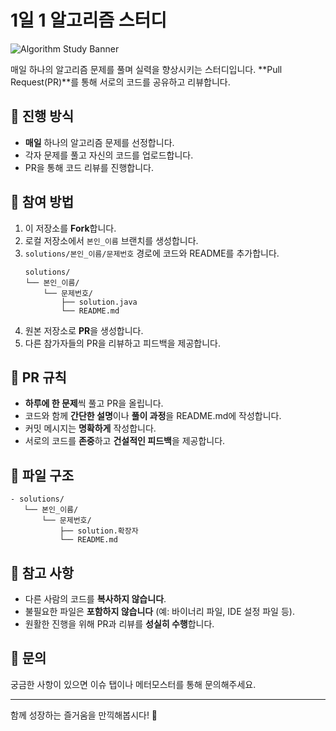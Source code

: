 # 1일 1 알고리즘 스터디

![Algorithm Study Banner](https://user-images.githubusercontent.com/your-image.png)

매일 하나의 알고리즘 문제를 풀며 실력을 향상시키는 스터디입니다. **Pull Request(PR)**를 통해 서로의 코드를 공유하고 리뷰합니다.

## 📌 진행 방식

- **매일** 하나의 알고리즘 문제를 선정합니다.
- 각자 문제를 풀고 자신의 코드를 업로드합니다.
- PR을 통해 코드 리뷰를 진행합니다.

## 🚀 참여 방법

1. 이 저장소를 **Fork**합니다.
2. 로컬 저장소에서 `본인_이름` 브랜치를 생성합니다.
3. `solutions/본인_이름/문제번호` 경로에 코드와 README를 추가합니다.
   ```
   solutions/
   └── 본인_이름/
       └── 문제번호/
           ├── solution.java
           └── README.md
   ```
4. 원본 저장소로 **PR**을 생성합니다.
5. 다른 참가자들의 PR을 리뷰하고 피드백을 제공합니다.

## 📖 PR 규칙

- **하루에 한 문제**씩 풀고 PR을 올립니다.
- 코드와 함께 **간단한 설명**이나 **풀이 과정**을 README.md에 작성합니다.
- 커밋 메시지는 **명확하게** 작성합니다.
- 서로의 코드를 **존중**하고 **건설적인 피드백**을 제공합니다.

## 📂 파일 구조

```
- solutions/
   └── 본인_이름/
       └── 문제번호/
           ├── solution.확장자
           └── README.md
```

## 📝 참고 사항

- 다른 사람의 코드를 **복사하지 않습니다**.
- 불필요한 파일은 **포함하지 않습니다** (예: 바이너리 파일, IDE 설정 파일 등).
- 원활한 진행을 위해 PR과 리뷰를 **성실히 수행**합니다.

## 💬 문의

궁금한 사항이 있으면 이슈 탭이나 메터모스터를 통해 문의해주세요.

---

함께 성장하는 즐거움을 만끽해봅시다! 🚀
